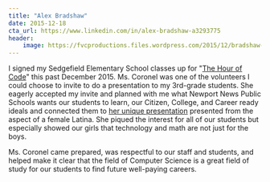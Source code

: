 ```yaml
---
title: "Alex Bradshaw"
date: 2015-12-18
cta_url: https://www.linkedin.com/in/alex-bradshaw-a3293775
header:
    image: https://fvcproductions.files.wordpress.com/2015/12/bradshaw-alex-e1450460074983.jpg
---
```


I signed my Sedgefield Elementary School classes up for "[The Hour of Code](https://hourofcode.com/us)" this past December 2015\. Ms. Coronel was one of the volunteers I could choose to invite to do a presentation to my 3rd-grade students. She eagerly accepted my invite and planned with me what Newport News Public Schools wants our students to learn, our Citizen, College, and Career ready ideals and connected them to [her unique presentation](https://fvcproductions.com/2015/12/07/hour-of-code-2015/) presented from the aspect of a female Latina. She piqued the interest for all of our students but especially showed our girls that technology and math are not just for the boys.

Ms. Coronel came prepared, was respectful to our staff and students, and helped make it clear that the field of Computer Science is a great field of study for our students to find future well-paying careers.
